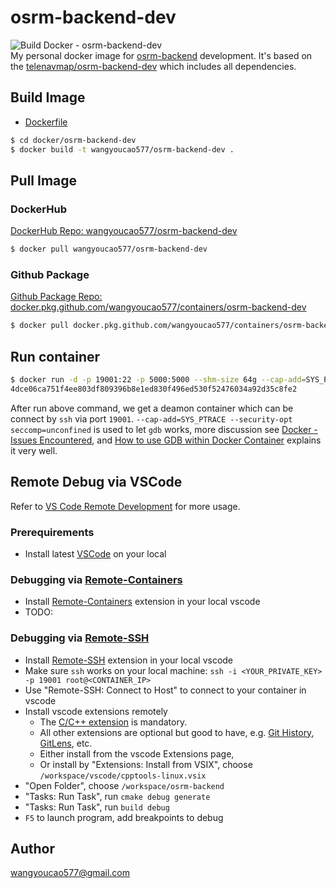 # osrm-backend-dev
![Build Docker - osrm-backend-dev](https://github.com/wangyoucao577/containers/workflows/Build%20Docker%20-%20osrm-backend-dev/badge.svg)     
My personal docker image for [osrm-backend](https://github.com/Telenav/osrm-backend) development. It's based on the [telenavmap/osrm-backend-dev](https://github.com/Telenav/osrm-backend/tree/master-telenav/docker-orchestration/osrm-backend-dev) which includes all dependencies.     
 
## Build Image
- [Dockerfile](./Dockerfile)

```bash
$ cd docker/osrm-backend-dev
$ docker build -t wangyoucao577/osrm-backend-dev .  
```

## Pull Image 
### DockerHub
[DockerHub Repo: wangyoucao577/osrm-backend-dev](https://hub.docker.com/r/wangyoucao577/osrm-backend-dev)    
```bash
$ docker pull wangyoucao577/osrm-backend-dev
```

### Github Package
[Github Package Repo: docker.pkg.github.com/wangyoucao577/containers/osrm-backend-dev](https://github.com/wangyoucao577/containers/packages/141148)

```bash
$ docker pull docker.pkg.github.com/wangyoucao577/containers/osrm-backend-dev
```

## Run container

```bash
$ docker run -d -p 19001:22 -p 5000:5000 --shm-size 64g --cap-add=SYS_PTRACE --security-opt seccomp=unconfined wangyoucao577/osrm-backend-dev
4dce06ca751f4ee803df809396b8e1ed830f496ed530f52476034a92d35c8fe2
```

After run above command, we get a deamon container which can be connect by `ssh` via port `19001`. `--cap-add=SYS_PTRACE --security-opt seccomp=unconfined` is used to let `gdb` works, more discussion see [Docker - Issues Encountered](../docker#issues-encountered), and [How to use GDB within Docker Container](https://github.com/tonyOreglia/argument-counter/wiki/How-to-use-GDB-within-Docker-Container) explains it very well.         


## Remote Debug via VSCode
Refer to [VS Code Remote Development](https://code.visualstudio.com/docs/remote/remote-overview) for more usage.    

### Prerequirements

- Install latest [VSCode](https://code.visualstudio.com/) on your local 

### Debugging via [Remote-Containers](https://marketplace.visualstudio.com/items?itemName=ms-vscode-remote.remote-containers)

- Install [Remote-Containers](https://marketplace.visualstudio.com/items?itemName=ms-vscode-remote.remote-containers) extension in your local vscode
- TODO:     

### Debugging via [Remote-SSH](https://marketplace.visualstudio.com/items?itemName=ms-vscode-remote.remote-ssh)

- Install [Remote-SSH](https://marketplace.visualstudio.com/items?itemName=ms-vscode-remote.remote-ssh) extension in your local vscode 
- Make sure `ssh` works on your local machine: `ssh -i <YOUR_PRIVATE_KEY> -p 19001 root@<CONTAINER_IP>`
- Use "Remote-SSH: Connect to Host" to connect to your container in vscode
- Install vscode extensions remotely
  - The [C/C++ extension](https://marketplace.visualstudio.com/items?itemName=ms-vscode.cpptools) is mandatory. 
  - All other extensions are optional but good to have, e.g. [Git History](https://marketplace.visualstudio.com/items?itemName=donjayamanne.githistory), [GitLens](https://marketplace.visualstudio.com/items?itemName=eamodio.gitlens), etc.    
  - Either install from the vscode Extensions page,
  - Or install by "Extensions: Install from VSIX", choose `/workspace/vscode/cpptools-linux.vsix`
- "Open Folder", choose `/workspace/osrm-backend`
- "Tasks: Run Task", run `cmake debug generate`
- "Tasks: Run Task", run `build debug`
- `F5` to launch program, add breakpoints to debug


## Author
wangyoucao577@gmail.com
